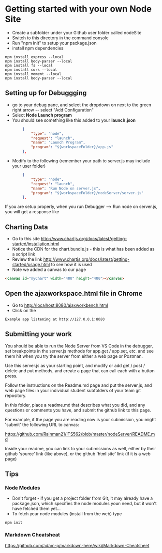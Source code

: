 # Getting started with your own Node Site

+ Create a subfolder under your Github user folder called nodeSite
+ Switch to this directory in the command console
+ Run "npm init" to setup your package.json
+ install npm dependencies 

```console
npm install express --local
npm install body-parser --local
npm install fs --local
npm install cors --local
npm install moment --local
npm install body-parser --local
```

## Setting up for Debuggging

+ go to your debug pane, and select the dropdown on next to the green right arrow -- select "Add Configuration"
+ Select **Node Launch program**
+ You should see something like this added to your **launch.json**

```json
        {
            "type": "node",
            "request": "launch",
            "name": "Launch Program",
            "program": "${workspaceFolder}/app.js"
        },
```

+ Modify to the following (remember your path to server.js may include your user folder)
  
```json
        {
            "type": "node",
            "request": "launch",
            "name": "Run Node on server.js",
            "program": "${workspaceFolder}/nodeServer/server.js"
        },
```

If you are setup properly, when you run Debugger --> Run node on server.js, you will get a response like

## Charting Data

+ Go to this site <http://www.chartjs.org/docs/latest/getting-started/installation.html>
+ Notice the CDN for the chart.bundle.js - this is what has been added as a script link
+ Review the link <http://www.chartjs.org/docs/latest/getting-started/usage.html> to see how it is used
+ Note we added a canvas to our page
```html
<canvas id="myChart" width="400" height="400"></canvas>
```

## Open the ajaxworkspace.html file in Chrome

+ Go to <http://localhost:8080/ajaxworkbench.html>
+ Click on the

```console
Example app listening at http://127.0.0.1:8080
```
## Submitting your work

 You should be able to run the Node Server from VS Code in the debugger, set breakpoints in the server.js methods for app.get / app.set, etc. and see them hit when you try the server from either a web page or Postman.

Use this server.js as your starting point, and modify or add get / post / delete and put methods, and create a page that can call each with a button press.

Follow the instructions on the Readme.md page and put the server.js, and web page files in your individual student subfolders of your team git repository.

In this folder, place a readme.md that describes what you did, and any questions or comments you have, and submit the github link to this page.

For example, if the page you are reading now is your submission, you might 'submit' the following URL to canvas:

<https://github.com/Rainman21/ITS562/blob/master/nodeServer/README.md>

Inside your readme, you can link to your submissions as well, either by their github 'source' link (like above), or the github 'html site' link (if it is a web page)


## Tips

### Node Modules

+ Don't forget - if you get a project folder from Git, it may already have a package.json, which specifies the node modules youn need, but it won't have fetched them yet...
+ To fetch your node modules (install from the web) type

```console
npm init
```

### Markdown Cheatsheat

<https://github.com/adam-p/markdown-here/wiki/Markdown-Cheatsheet>
